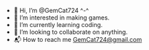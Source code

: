 - 👋 Hi, I’m @GemCat724 ^-^
- 👀 I’m interested in making games.
- 🌱 I’m currently learning coding.
- 💞️ I’m looking to collaborate on anything.
- 📬 How to reach me GemCat724@gmail.com

<!---
GemCat724/GemCat724 is a ✨ special ✨ repository because its `README.md` (this file) appears on your GitHub profile.
You can click the Preview link to take a look at your changes.
--->
